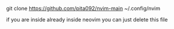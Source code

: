 git clone https://github.com/pita092/nvim-main ~/.config/nvim







if you are inside already inside neovim you can just delete this file 
